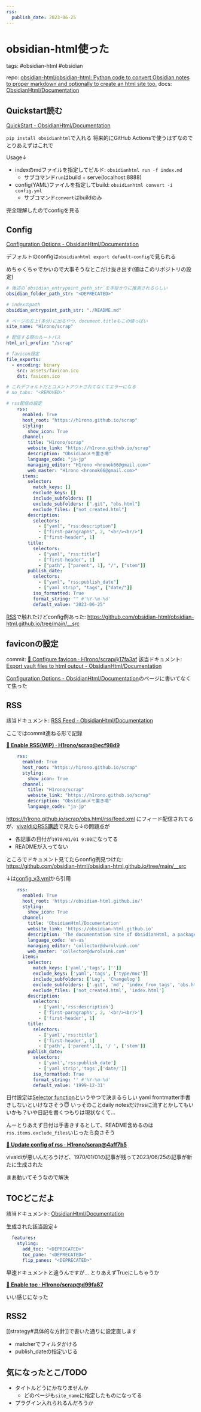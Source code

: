 ```yaml
---
rss:
  publish_date: 2023-06-25
---
```


# obsidian-html使った

tags: #obsidian-html #obsidian

repo: [obsidian-html/obsidian-html: Python code to convert Obsidian notes to proper markdown and optionally to create an html site too.](https://github.com/obsidian-html/obsidian-html)
docs: [ObsidianHtml/Documentation](https://obsidian-html.github.io/index.html)

## Quickstart読む

[QuickStart - ObsidianHtml/Documentation](https://obsidian-html.github.io/instructions/quickstart.html)

`pip install obsidianhtml`で入れる
将来的にGitHub Actionsで使うはずなのでとりあえずはこれで

Usage↓

- indexのmdファイルを指定してビルド: `obsidianhtml run -f index.md`
    - サブコマンド`run`はbuild + serve(localhost:8888)
- config(YAML)ファイルを指定してbuild: `obsidianhtml convert -i config.yml`
    - サブコマンド`convert`はbuildのみ

完全理解したのでconfigを見る

## Config

[Configuration Options - ObsidianHtml/Documentation](https://obsidian-html.github.io/configurations/configuration-options.html)

デフォルトのconfigは`obsidianhtml export default-config`で見られる

めちゃくちゃでかいので大事そうなとこだけ抜き出す(値はこのリポジトリの設定)

```yml
# 後述の`obsidian_entrypoint_path_str`を手掛かりに推測されるらしい
obsidian_folder_path_str: "<DEPRECATED>"

# indexのpath
obsidian_entrypoint_path_str: "./README.md"

# ページの左上(多分)に出るやつ、document.titleもこの値っぽい
site_name: "H1rono/scrap"

# 配信する際のルートパス
html_url_prefix: "/scrap"

# favicon設定
file_exports:
  - encoding: binary
    src: assets/favicon.ico
    dst: favicon.ico

# これデフォルトだとコメントアウトされてなくてエラーになる
# no_tabs: "<REMOVED>"

# rss配信の設定
    rss:
      enabled: True
      host_root: "https://h1rono.github.io/scrap"
      styling:
        show_icon: True
      channel:
        title: "H1rono/scrap"
        website_link: "https://h1rono.github.io/scrap"
        description: "Obsidianメモ置き場"
        language_code: "ja-jp"
        managing_editor: "H1rono <hronok66@gmail.com>"
        web_master: "H1rono <hronok66@gmail.com>"
      items:
        selector:
          match_keys: []
          exclude_keys: []
          include_subfolders: []
          exclude_subfolders: [".git", "obs.html"]
          exclude_files: ["not_created.html"]
        description:
          selectors:
            - ["yaml", "rss:description"]
            - ["first-paragraphs", 2, "<br/><br/>"]
            - ["first-header", 1]
        title:
          selectors:
            - ["yaml", "rss:title"]
            - ["first-header", 1]
            - ["path", ["parent", 1], "/", ["stem"]]
        publish_date:
          selectors:
            - ["yaml", "rss:publish_date"]
            - ["yaml_strip", "tags", ["date/"]]
          iso_formatted: True
          format_string: "" #'%Y-%m-%d'
          default_value: "2023-06-25"
```

[RSS](#RSS)で触れたけどconfig例あった: https://github.com/obsidian-html/obsidian-html.github.io/tree/main/__src

## faviconの設定

commit: [🔧 Configure favicon · H1rono/scrap@17fa3af](https://github.com/H1rono/scrap/commit/17fa3af72f16f830614ac5e991a1312278ff6533)
該当ドキュメント: [Export vault files to html output - ObsidianHtml/Documentation](https://obsidian-html.github.io/configurations/tweaking/export-vault-files-to-html-output.html)

[Configuration Options - ObsidianHtml/Documentation](https://obsidian-html.github.io/configurations/configuration-options.html)のページに書いてなくて焦った

## RSS

該当ドキュメント: [RSS Feed - ObsidianHtml/Documentation](https://obsidian-html.github.io/configurations/features/rss-feed.html)

ここではcommit連ねる形で記録

**[🚧 Enable RSS(WIP) · H1rono/scrap@ecf98d9](https://github.com/H1rono/scrap/commit/ecf98d94de0f736745c5af3519e6ad1291f6fcc3)**

```yml
    rss:
      enabled: True
      host_root: "https://h1rono.github.io/scrap"
      styling:
        show_icon: True
      channel:
        title: "H1rono/scrap"
        website_link: "https://h1rono.github.io/scrap"
        description: "Obsidianメモ置き場"
        language_code: "ja-jp"
```

https://h1rono.github.io/scrap/obs.html/rss/feed.xml にフィード配信されてる
が、[vivaldiのRSS購読](https://help.vivaldi.com/ja/mail-ja/mail-feeds-ja/feeds/)で見たら↓の問題点が

- 各記事の日付が`1970/01/01 9:00`になってる
- READMEが入ってない

ところでドキュメント見てたらconfig例見つけた: https://github.com/obsidian-html/obsidian-html.github.io/tree/main/__src

↓は[config_v3.yml](https://github.com/obsidian-html/obsidian-html.github.io/blob/main/__src/config_v3.yml)から引用

```yml
    rss:
      enabled: True
      host_root: 'https://obsidian-html.github.io/'
      styling: 
        show_icon: True
      channel: 
        title: 'ObsidianHtml/Documentation'
        website_link: 'https://obsidian-html.github.io'
        description: 'The documentation site of ObsidianHtml, a package used to convert Obsidian notes to proper markdown and static HTML websites.'
        language_code: 'en-us'
        managing_editor: 'collector@dwrolvink.com'
        web_master: 'collector@dwrolvink.com'
      items:
        selector: 
          match_keys: ['yaml','tags', ['']]
          exclude_keys: ['yaml','tags', ['type/moc']]
          include_subfolders: ['Log', 'Changelog']
          exclude_subfolders: ['.git', 'md', 'index_from_tags', 'obs.html','__src']
          exclude_files: ['not_created.html', 'index.html']
        description:
          selectors:
            - ['yaml','rss:description']
            - ['first-paragraphs', 2, '<br/><br/>']
            - ['first-header', 1]
        title: 
          selectors: 
            - ['yaml','rss:title']
            - ['first-header', 1]
            - ['path', ['parent',1], '/ ', ['stem']]
        publish_date: 
          selectors: 
            - ['yaml','rss:publish_date']
            - ['yaml_strip','tags',['date/']]
          iso_formatted: True
          format_string: '' #'%Y-%m-%d'
          default_value: '1999-12-31'
```

日付設定は[Selector function](https://obsidian-html.github.io/configurations/features/rss-feed.html#!selector-functions)というやつで決まるらしい
yaml frontmatter手書きしないといけなさそう😇
いっそのことdaily notesだけrssに流すとかしてもいいかも？いや日記を書くつもりは現状なくて...

んーとりあえず日付は手書きするとして、README含めるのは`rss.items.exclude_files`いじったら良さそう

**[🔧 Update config of rss · H1rono/scrap@4aff7b5](https://github.com/H1rono/scrap/commit/4aff7b59092249b1bdd6fbafd5c2d5f4f1e7da65)**

vivaldiが悪いんだろうけど、1970/01/01の記事が残って2023/06/25の記事が新たに生成された

まあ動いてそうなので解決

## TOCどこだよ

該当ドキュメント: [ObsidianHtml/Documentation](https://obsidian-html.github.io/configurations/styling/styling.html#!table-of-contents)

生成された該当設定↓

```yml
  features:
    styling:
      add_toc: "<DEPRECATED>"
      toc_pane: "<DEPRECATED>"
      flip_panes: "<DEPRECATED>"
```

早速ドキュメントと違うんですが...
とりあえずTrueにしちゃうか

**[🔧 Enable toc · H1rono/scrap@d99fa87](https://github.com/H1rono/scrap/commit/d99fa87a0c232c3321093d12d5f70f44a6ac670b)**

いい感じになった

## RSS2

[[strategy#具体的な方針]]で書いた通りに設定直します

- matcherでフィルタかける
- publish_dateの指定いじる

## 気になったとこ/TODO

- タイトルどうにかなりませんか
    - どのページも`site_name`に指定したものになってる
- プラグイン入れられるんだろうか

